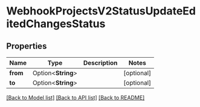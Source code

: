# WebhookProjectsV2StatusUpdateEditedChangesStatus

## Properties

Name | Type | Description | Notes
------------ | ------------- | ------------- | -------------
**from** | Option<**String**> |  | [optional]
**to** | Option<**String**> |  | [optional]

[[Back to Model list]](../README.md#documentation-for-models) [[Back to API list]](../README.md#documentation-for-api-endpoints) [[Back to README]](../README.md)


